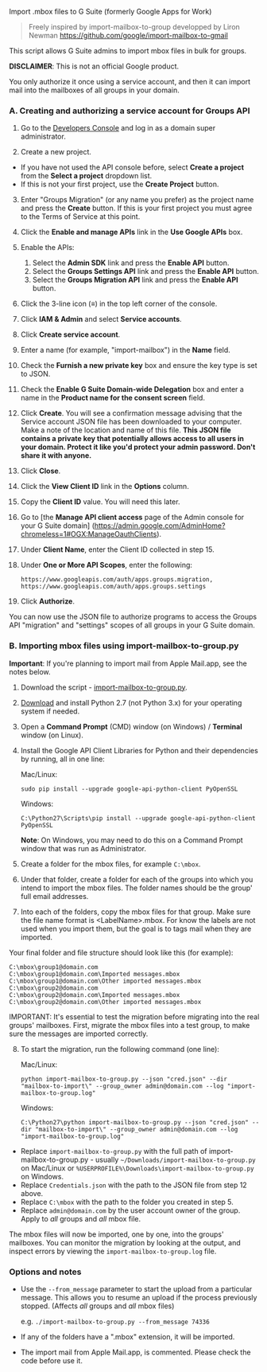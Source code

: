 
Import .mbox files to G Suite (formerly Google Apps for Work)

> Freely inspired by import-mailbox-to-group developped by Liron Newman
> https://github.com/google/import-mailbox-to-gmail

This script allows G Suite admins to import mbox files in bulk for groups.

**DISCLAIMER**: This is not an official Google product.


You only authorize it once using a service account, and then it can import mail
into the mailboxes of all groups in your domain.

### A. Creating and authorizing a service account for Groups API

1. Go to the [Developers Console](https://console.developers.google.com/project)
   and log in as a domain super administrator.

2. Create a new project.

 * If you have not used the API console before, select **Create a project** from
   the **Select a project** dropdown list.
 * If this is not your first project, use the **Create Project** button.

3. Enter "Groups Migration" (or any name you prefer) as the project name and press the
   **Create** button. If this is your first project you must agree to the Terms of
   Service at this point.

4. Click the **Enable and manage APIs** link in the **Use Google APIs** box.

5. Enable the APIs:
    1. Select the **Admin SDK** link and press the **Enable API** button.
    1. Select the **Groups Settings API** link and press the **Enable API** button.
    1. Select the **Groups Migration API** link and press the **Enable API** button.

6. Click the 3-line icon (**≡**) in the top left corner of the console.

7. Click **IAM & Admin** and select **Service accounts**.

8. Click **Create service account**.

9. Enter a name (for example, "import-mailbox") in the **Name** field.

10. Check the **Furnish a new private key** box and ensure the key type is set
    to JSON.

11. Check the **Enable G Suite Domain-wide Delegation** box and enter a name
    in the **Product name for the consent screen** field.

12. Click **Create**. You will see a confirmation message advising that the
    Service account JSON file has been downloaded to your computer. Make a note
    of the location and name of this file. **This JSON file contains a private
    key that potentially allows access to all users in your domain. Protect it
    like you'd protect your admin password. Don't share it with anyone.**

13. Click **Close**.

14. Click the **View Client ID** link in the **Options** column.

15. Copy the **Client ID** value. You will need this later.

16. Go to [the **Manage API client access** page of the Admin console for your
    G Suite domain]
    (https://admin.google.com/AdminHome?chromeless=1#OGX:ManageOauthClients).

17. Under **Client Name**, enter the Client ID collected in step 15.

18. Under **One or More API Scopes**, enter the following:
    ```
    https://www.googleapis.com/auth/apps.groups.migration,
    https://www.googleapis.com/auth/apps.groups.settings
    ```
19. Click **Authorize**.

You can now use the JSON file to authorize programs to access the Groups API
"migration" and "settings" scopes of all groups in your G Suite domain.

### B. Importing mbox files using import-mailbox-to-group.py

**Important**: If you're planning to import mail from Apple Mail.app, see the notes below.

1. Download the script - [import-mailbox-to-group.py]().

2. [Download](https://www.python.org/downloads/) and install Python 2.7 (not
   Python 3.x) for your operating system if needed.

3. Open a **Command Prompt** (CMD) window (on Windows) / **Terminal** window
   (on Linux).

4. Install the Google API Client Libraries for Python and their dependencies by
   running, all in one line:

   Mac/Linux:
   ```
   sudo pip install --upgrade google-api-python-client PyOpenSSL
   ```

   Windows:
   ```
   C:\Python27\Scripts\pip install --upgrade google-api-python-client PyOpenSSL
   ```

   **Note**: On Windows, you may need to do this on a Command Prompt window that
   was run as Administrator.

5. Create a folder for the mbox files, for example `C:\mbox`.

6. Under that folder, create a folder for each of the groups into which you
   intend to import the mbox files. The folder names should be the group' full
   email addresses.

7. Into each of the folders, copy the mbox files for that group. Make sure the
   file name format is &lt;LabelName&gt;.mbox. For know the labels are not used when you import them, but the goal is to tags mail when they are imported.

  Your final folder and file structure should look like this (for example):
  ```C:\mbox
  C:\mbox\group1@domain.com
  C:\mbox\group1@domain.com\Imported messages.mbox
  C:\mbox\group1@domain.com\Other imported messages.mbox
  C:\mbox\group2@domain.com
  C:\mbox\group2@domain.com\Imported messages.mbox
  C:\mbox\group2@domain.com\Other imported messages.mbox
  ```

  IMPORTANT: It's essential to test the migration before migrating into the real
  groups' mailboxes. First, migrate the mbox files into a test group, to make sure
  the messages are imported correctly.

8. To start the migration, run the following command (one line):

   Mac/Linux:
   ```
   python import-mailbox-to-group.py --json "cred.json" --dir "mailbox-to-import\" --group_owner admin@domain.com --log "import-mailbox-to-group.log"
   ```

   Windows:
   ```
   C:\Python27\python import-mailbox-to-group.py --json "cred.json" --dir "mailbox-to-import\" --group_owner admin@domain.com --log "import-mailbox-to-group.log"
   ```

  * Replace `import-mailbox-to-group.py` with the full path of import-mailbox-to-group.py -
    usually `~/Downloads/import-mailbox-to-group.py` on Mac/Linux or
    `%USERPROFILE%\Downloads\import-mailbox-to-group.py` on Windows.
  * Replace `Credentials.json` with the path to the JSON file from step 12
    above.
  * Replace `C:\mbox` with the path to the folder you created in step 5.
  * Replace `admin@domain.com` by the user account owner of the group. Apply to _all_ groups and _all_ mbox file.

The mbox files will now be imported, one by one, into the groups' mailboxes. You
can monitor the migration by looking at the output, and inspect errors by
viewing the `import-mailbox-to-group.log` file.

### Options and notes

* Use the `--from_message` parameter to start the upload from a particular message.
  This allows you to resume an upload if the process previously stopped. (Affects
  _all_ groups and _all_ mbox files)

  e.g. `./import-mailbox-to-group.py --from_message 74336`
* If any of the folders have a ".mbox" extension, it will be imported.
* The import mail from Apple Mail.app, is commented. Please check the code before use it.
